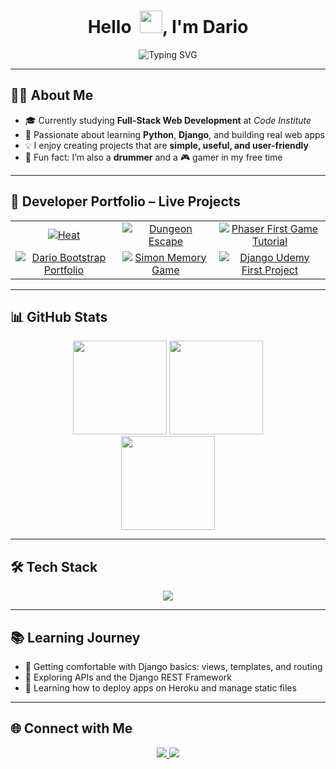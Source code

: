 <h1 align="center">Hello &nbsp;<img src="https://media.giphy.com/media/hvRJCLFzcasrR4ia7z/giphy.gif" width="36">, I'm Dario</h1>

<p align="center">
<img src="https://readme-typing-svg.herokuapp.com?font=Fira+Code&pause=1000&color=00bfff&center=true&vCenter=true&width=435&lines=Full-Stack+Developer+Student" alt="Typing SVG" />
</p>

---

## 👨‍💻 About Me  
- 🎓 Currently studying **Full-Stack Web Development** at *Code Institute*  
- 🐍 Passionate about learning **Python**, **Django**, and building real web apps  
- 💡 I enjoy creating projects that are **simple, useful, and user-friendly**  
- 🥁 Fun fact: I’m also a **drummer** and a 🎮 gamer in my free time  

---

## 🚀 Developer Portfolio – Live Projects

<table align="center">
  <tr>
    <td align="center">
      <a href="https://github.com/Drake-Designer/Heat" target="_blank">
        <img src="https://bentos.jkominovic.dev/api/v1/bento-cards?url=https://github.com/Drake-Designer/Heat&subtitle=Heat&size=square" alt="Heat" />
      </a>
    </td>
    <td align="center">
      <a href="https://github.com/Drake-Designer/Dungeon-Escape" target="_blank">
        <img src="https://bentos.jkominovic.dev/api/v1/bento-cards?url=https://github.com/Drake-Designer/Dungeon-Escape&subtitle=Dungeon+Escape&size=square" alt="Dungeon Escape" />
      </a>
    </td>
    <td align="center">
      <a href="https://github.com/Drake-Designer/Phaser-First-Game-Tutorial" target="_blank">
        <img src="https://bentos.jkominovic.dev/api/v1/bento-cards?url=https://github.com/Drake-Designer/Phaser-First-Game-Tutorial&subtitle=Phaser+First+Game&size=square" alt="Phaser First Game Tutorial" />
      </a>
    </td>
  </tr>
  <tr>
    <td align="center">
      <a href="https://github.com/Drake-Designer/Dario-Bootstrap-Portfolio" target="_blank">
        <img src="https://bentos.jkominovic.dev/api/v1/bento-cards?url=https://github.com/Drake-Designer/Dario-Bootstrap-Portfolio&subtitle=Bootstrap+Portfolio&size=square" alt="Dario Bootstrap Portfolio" />
      </a>
    </td>
    <td align="center">
      <a href="https://github.com/Drake-Designer/Simon-Memory-Game" target="_blank">
        <img src="https://bentos.jkominovic.dev/api/v1/bento-cards?url=https://github.com/Drake-Designer/Simon-Memory-Game&subtitle=Simon+Memory+Game&size=square" alt="Simon Memory Game" />
      </a>
    </td>
    <td align="center">
      <a href="https://github.com/Drake-Designer/Django-Udemy-First_Project" target="_blank">
        <img src="https://bentos.jkominovic.dev/api/v1/bento-cards?url=https://github.com/Drake-Designer/Django-Udemy-First_Project&subtitle=Django+First+Project&size=square" alt="Django Udemy First Project" />
      </a>
    </td>
  </tr>
</table>

---

## 📊 GitHub Stats
<div align="center">
  <img src="https://github-readme-stats.vercel.app/api?username=Drake-Designer&show_icons=true&theme=tokyonight" height="150" />
  <img src="https://github-readme-stats.vercel.app/api/top-langs/?username=Drake-Designer&layout=compact&theme=tokyonight" height="150" />
  <br>
  <img src="https://streak-stats.demolab.com?user=Drake-Designer&theme=tokyonight" height="150" />
</div>

---

## 🛠️ Tech Stack
<div align="center">
  <img src="https://skillicons.dev/icons?i=python,django,html,css,js,git,github,vscode,heroku" />
</div>

---

## 📚 Learning Journey
- 🔹 Getting comfortable with Django basics: views, templates, and routing  
- 🔹 Exploring APIs and the Django REST Framework  
- 🔹 Learning how to deploy apps on Heroku and manage static files  

---

## 🌐 Connect with Me
<div align="center">
  <a href="https://github.com/Drake-Designer">
    <img src="https://img.shields.io/badge/GitHub-Drake--Designer-181717?style=for-the-badge&logo=github" />
  </a>
  <a href="https://www.linkedin.com/in/dario-costarelli/" target="_blank">
    <img src="https://img.shields.io/badge/LinkedIn-Dario%20Costarelli-blue?style=for-the-badge&logo=linkedin" />
  </a>
</div>
